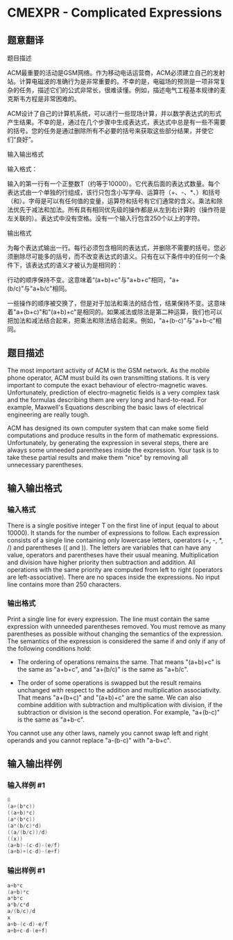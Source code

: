 # CMEXPR - Complicated Expressions

## 题意翻译

题目描述

ACM最重要的活动是GSM网络。作为移动电话运营商，ACM必须建立自己的发射站。计算电磁波的准确行为是非常重要的。不幸的是，电磁场的预测是一项非常复杂的任务，描述它们的公式非常长，很难读懂。例如，描述电气工程基本规律的麦克斯韦方程是非常困难的。

ACM设计了自己的计算机系统，可以进行一些现场计算，并以数学表达式的形式产生结果。不幸的是，通过在几个步骤中生成表达式，表达式中总是有一些不需要的括号。您的任务是通过删除所有不必要的括号来获取这些部分结果，并使它们“良好”。

输入输出格式

输入格式：

输入的第一行有一个正整数T（约等于10000）。它代表后面的表达式数量。每个表达式由一个单独的行组成，该行只包含小写字母、运算符（+、-、*、）和括号（和）。字母是可以有任何值的变量，运算符和括号有它们通常的含义。乘法和除法优先于减法和加法。所有具有相同优先级的操作都是从左到右计算的（操作符是左关联的）。表达式中没有空格。没有一个输入行包含250个以上的字符。

输出格式

为每个表达式输出一行。每行必须包含相同的表达式，并删除不需要的括号。您必须删除尽可能多的括号，而不改变表达式的语义。只有在以下条件中的任何一个条件下，该表达式的语义才被认为是相同的：

行动的顺序保持不变。这意味着“(a+b)+c"与"a+b+c"相同，"a+(b/c)"与"a+b/c"相同。

一些操作的顺序被交换了，但是对于加法和乘法的结合性，结果保持不变。这意味着"a+(b+c)"和"(a+b)+c"是相同的。如果减法或除法是第二种运算，我们也可以把加法和减法结合起来，把乘法和除法结合起来。例如，"a+(b-c)"与"a+b-c"相同。

## 题目描述

 The most important activity of ACM is the GSM network. As the mobile phone operator, ACM must build its own transmitting stations. It is very important to compute the exact behaviour of electro-magnetic waves. Unfortunately, prediction of electro-magnetic fields is a very complex task and the formulas describing them are very long and hard-to-read. For example, Maxwell's Equations describing the basic laws of electrical engineering are really tough.

ACM has designed its own computer system that can make some field computations and produce results in the form of mathematic expressions. Unfortunately, by generating the expression in several steps, there are always some unneeded parentheses inside the expression. Your task is to take these partial results and make them "nice" by removing all unnecessary parentheses.

## 输入输出格式

### 输入格式

 There is a single positive integer T on the first line of input (equal to about 10000). It stands for the number of expressions to follow. Each expression consists of a single line containing only lowercase letters, operators (+, -, \*, /) and parentheses (( and )). The letters are variables that can have any value, operators and parentheses have their usual meaning. Multiplication and division have higher priority then subtraction and addition. All operations with the same priority are computed from left to right (operators are left-associative). There are no spaces inside the expressions. No input line contains more than 250 characters.

### 输出格式

 Print a single line for every expression. The line must contain the same expression with unneeded parentheses removed. You must remove as many parentheses as possible without changing the semantics of the expression. The semantics of the expression is considered the same if and only if any of the following conditions hold:

- The ordering of operations remains the same. That means "(a+b)+c" is the same as "a+b+c", and "a+(b/c)" is the same as "a+b/c".

- The order of some operations is swapped but the result remains unchanged with respect to the addition and multiplication associativity. That means "a+(b+c)" and "(a+b)+c" are the same. We can also combine addition with subtraction and multiplication with division, if the subtraction or division is the second operation. For example, "a+(b-c)" is the same as "a+b-c".

You cannot use any other laws, namely you cannot swap left and right operands and you cannot replace "a-(b-c)" with "a-b+c".

## 输入输出样例

### 输入样例 #1

```cpp
8
(a+(b*c))
((a+b)*c)
(a*(b*c))
(a*(b/c)*d)
((a/(b/c))/d)
((x))
(a+b)-(c-d)-(e/f)
(a+b)+(c-d)-(e+f)
```


### 输出样例 #1

```cpp
a+b*c
(a+b)*c
a*b*c
a*b/c*d
a/(b/c)/d
x
a+b-(c-d)-e/f
a+b+c-d-(e+f)
```


